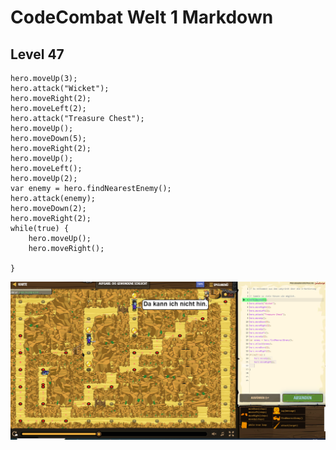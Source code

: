 # CodeCombat Welt 1 Markdown
## Level 47 
```
hero.moveUp(3);
hero.attack("Wicket");
hero.moveRight(2);
hero.moveLeft(2);
hero.attack("Treasure Chest");
hero.moveUp();
hero.moveDown(5);
hero.moveRight(2);
hero.moveUp();
hero.moveLeft();
hero.moveUp(2);
var enemy = hero.findNearestEnemy();
hero.attack(enemy);
hero.moveDown(2);
hero.moveRight(2);
while(true) {
    hero.moveUp();
    hero.moveRight();
    
}
```
![Alt text](image-50.png)